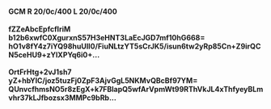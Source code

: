#### GCM R 20/0c/400 L 20/0c/400
**fZZeAbcEpfcfIriM**<br/>**b12b6xwfC0XgurxnS57H3eHNT3LaEcJGD7mf10hG668=**<br/>**hO1v8fY4z7iYQ98huUII0/FiuNLtzYT5sCrJK5/isun6tw2yRp85Cn+Z9irQCN5ceHU9+zYlXPYq6i0+...**<br/><br/>
**OrtFrHtg+2vJ1sh7**<br/>**yZ+hbYlC/joz5tuzFj0ZpF3AjvGgL5NKMvQBcBf97YM=**<br/>**QUnvcfhmsNO5r8zEgX+k7FBlapQ5wfArVpmWt99RThVkJL4xThfyeyBLmvhr37kLJfbozsx3MMPc9bRb...**